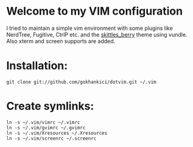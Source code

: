 # Welcome to my VIM configuration

I tried to maintain a simple vim environment with some plugins like NerdTree, Fugitive, CtrlP etc. and the [skittles_berry](https://github.com/shawncplus/skittles_berry) theme using vundle. Also xterm and screen supports are added.

# Installation:

    git clone git://github.com/gokhankici/dotvim.git ~/.vim

# Create symlinks:

    ln -s ~/.vim/vimrc ~/.vimrc
    ln -s ~/.vim/gvimrc ~/.gvimrc
    ln -s ~/.vim/Xresources ~/.Xresources
    ln -s ~/.vim/screenrc ~/.screenrc